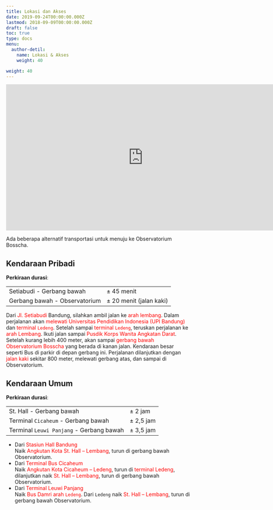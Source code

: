 ```yaml
---
title: Lokasi dan Akses
date: 2019-09-24T00:00:00.000Z
lastmod: 2018-09-09T00:00:00.000Z
draft: false
toc: true
type: docs
menu:
  author-detil:
    name: Lokasi & Akses
    weight: 40

weight: 40
---
```


<iframe src="https://www.google.com/maps/embed?pb=!1m18!1m12!1m3!1d2648.8006423979327!2d107.61502643560667!3d-6.823567762410957!2m3!1f0!2f0!3f0!3m2!1i1024!2i768!4f13.1!3m3!1m2!1s0x2e68e11292b0db83%3A0xc0f73eee035e3ffd!2sBosscha!5e0!3m2!1sen!2sid!4v1552088642696" width="750" height="400" frameborder="0" style="border:0" allowfullscreen></iframe>


Ada beberapa alternatif transportasi untuk menuju ke Observatorium Bosscha.

## Kendaraan Pribadi

**Perkiraan durasi**: 

|       |       |
| ------- | ------- |
| Setiabudi - Gerbang bawah | $\pm$ 45 menit |
| Gerbang bawah - Observatorium | $\pm$ 20 menit (jalan kaki) |

Dari <font color='red'>Jl. Setiabudi</font> Bandung, silahkan ambil jalan ke <font color='red'>arah lembang</font>. Dalam perjalanan akan <font color='red'>melewati Universitas Pendidikan Indonesia (UPI Bandung)</font> dan <font color='red'>terminal `Ledeng`</font>. Setelah sampai <font color='red'>terminal `Ledeng`</font>, teruskan perjalanan ke <font color='red'>arah Lembang</font>. Ikuti jalan sampai <font color='red'>Pusdik Korps Wanita Angkatan Darat</font>. Setelah kurang lebih 400 meter, akan sampai <font color='red'>gerbang bawah Observatorium Bosscha</font> yang berada di kanan jalan. Kendaraan besar seperti Bus di parkir di depan gerbang ini. Perjalanan dilanjutkan dengan <font color='red'>jalan kaki</font> sekitar 800 meter, melewati gerbang atas, dan sampai di Observatorium.

## Kendaraan Umum

**Perkiraan durasi**:

|       |       |
| ------- | ------- |
| St. Hall - Gerbang bawah | $\pm$ 2 jam |
| Terminal `Cicaheum` - Gerbang bawah | $\pm$ 2,5 jam |
| Terminal `Leuwi Panjang` - Gerbang bawah | $\pm$ 3,5 jam |
* Dari <font color='red'>Stasiun Hall Bandung</font> <br>
Naik <font color='red'>Angkutan Kota St. Hall – Lembang</font>, turun di gerbang bawah Observatorium.
* Dari <font color='red'>Terminal Bus Cicaheum</font> <br>
Naik <font color='red'>Angkutan Kota Cicaheum – Ledeng</font>, turun di <font color='red'>terminal Ledeng</font>, dilanjutkan naik <font color='red'>St. Hall – Lembang</font>, turun di gerbang bawah Observatorium.
* Dari <font color='red'>Terminal Leuwi Panjang</font> <br>
Naik <font color='red'>Bus Damri arah `Ledeng`</font>. Dari `Ledeng` naik <font color='red'>St. Hall – Lembang</font>, turun di gerbang bawah Observatorium.